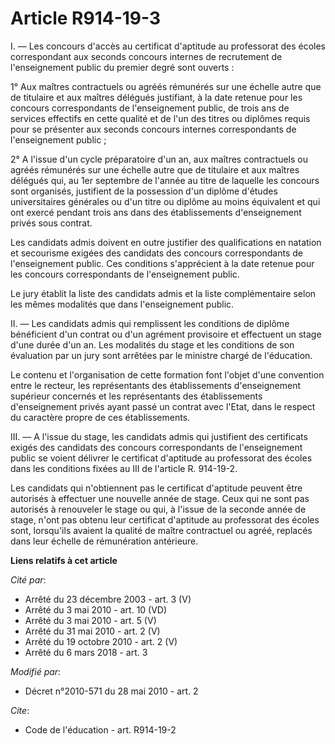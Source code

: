# Article R914-19-3

I. ― Les concours d'accès au certificat d'aptitude au professorat des écoles correspondant aux seconds concours internes de
recrutement de l'enseignement public du premier degré sont ouverts : 

1° Aux maîtres contractuels ou agréés rémunérés sur une échelle autre que de titulaire et aux maîtres délégués justifiant, à
la date retenue pour les concours correspondants de l'enseignement public, de trois ans de services effectifs en cette
qualité et de l'un des titres ou diplômes requis pour se présenter aux seconds concours internes correspondants de
l'enseignement public ; 

2° A l'issue d'un cycle préparatoire d'un an, aux maîtres contractuels ou agréés rémunérés sur une échelle autre que de
titulaire et aux maîtres délégués qui, au 1er septembre de l'année au titre de laquelle les concours sont organisés,
justifient de la possession d'un diplôme d'études universitaires générales ou d'un titre ou diplôme au moins équivalent et
qui ont exercé pendant trois ans dans des établissements d'enseignement privés sous contrat. 

Les candidats admis doivent en outre justifier des qualifications en natation et secourisme exigées des candidats des
concours correspondants de l'enseignement public. Ces conditions s'apprécient à la date retenue pour les concours
correspondants de l'enseignement public. 

Le jury établit la liste des candidats admis et la liste complémentaire selon les mêmes modalités que dans l'enseignement
public. 

II. ― Les candidats admis qui remplissent les conditions de diplôme bénéficient d'un contrat ou d'un agrément provisoire et
effectuent un stage d'une durée d'un an. Les modalités du stage et les conditions de son évaluation par un jury sont arrêtées
par le ministre chargé de l'éducation. 

Le contenu et l'organisation de cette formation font l'objet d'une convention entre le recteur, les représentants des
établissements d'enseignement supérieur concernés et les représentants des établissements d'enseignement privés ayant passé
un contrat avec l'Etat, dans le respect du caractère propre de ces établissements. 

III. ― A l'issue du stage, les candidats admis qui justifient des certificats exigés des candidats des concours
correspondants de l'enseignement public se voient délivrer le certificat d'aptitude au professorat des écoles dans les
conditions fixées au III de l'article R. 914-19-2.

Les candidats qui n'obtiennent pas le certificat d'aptitude peuvent être autorisés à effectuer une nouvelle année de stage.
Ceux qui ne sont pas autorisés à renouveler le stage ou qui, à l'issue de la seconde année de stage, n'ont pas obtenu leur
certificat d'aptitude au professorat des écoles sont, lorsqu'ils avaient la qualité de maître contractuel ou agréé, replacés
dans leur échelle de rémunération antérieure.

**Liens relatifs à cet article**

_Cité par_:

  - Arrêté du 23 décembre 2003 - art. 3 (V)
  - Arrêté du 3 mai 2010 - art. 10 (VD)
  - Arrêté du 3 mai 2010 - art. 5 (V)
  - Arrêté du 31 mai 2010 - art. 2 (V)
  - Arrêté du 19 octobre 2010 - art. 2 (V)
  - Arrêté du 6 mars 2018 - art. 3

_Modifié par_:

  - Décret n°2010-571 du 28 mai 2010 - art. 2

_Cite_:

  - Code de l'éducation - art. R914-19-2
